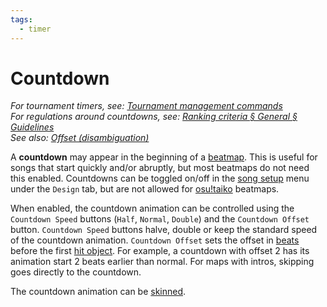 ```yaml
---
tags:
  - timer
---
```


# Countdown

*For tournament timers, see: [Tournament management commands](/wiki/osu!_tournament_client/osu!tourney/Tournament_management_commands)*\
*For regulations around countdowns, see: [Ranking criteria § General § Guidelines](/wiki/Ranking_Criteria#guidelines)*\
*See also: [Offset (disambiguation)](/wiki/Offset)*

A **countdown** may appear in the beginning of a [beatmap](/wiki/Beatmap). This is useful for songs that start quickly and/or abruptly, but most beatmaps do not need this enabled. Countdowns can be toggled on/off in the [song setup](/wiki/Client/Beatmap_editor/Song_Setup) menu under the `Design` tab, but are not allowed for [osu!taiko](/wiki/Game_mode/osu!taiko) beatmaps.

When enabled, the countdown animation can be controlled using the `Countdown Speed` buttons (`Half`, `Normal`, `Double`) and the `Countdown Offset` button. `Countdown Speed` buttons halve, double or keep the standard speed of the countdown animation. `Countdown Offset` sets the offset in [beats](/wiki/Music_theory/Tempo) before the first [hit object](/wiki/Gameplay/Hit_object). For example, a countdown with offset 2 has its animation start 2 beats earlier than normal. For maps with intros, skipping goes directly to the countdown.

The countdown animation can be [skinned](/wiki/Skinning/Interface#countdown).

